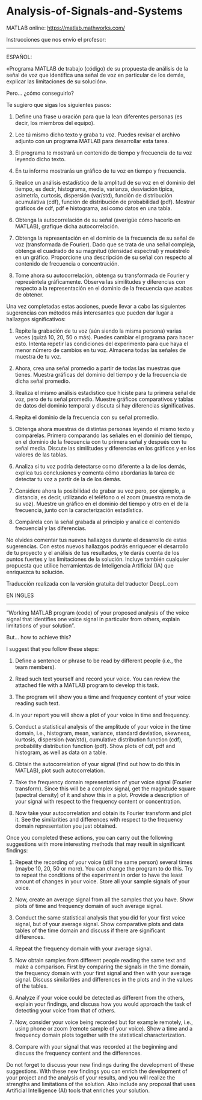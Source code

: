 # Analysis-of-Signals-and-Systems
MATLAB online: https://matlab.mathworks.com/


Instrucciones que nos envío el profesor:
___________
ESPAÑOL:

«Programa MATLAB de trabajo (código) de su propuesta de análisis de la señal de voz que identifica una señal de voz en particular de los demás, explicar las limitaciones de su solución».

Pero... ¿cómo conseguirlo?
 
Te sugiero que sigas los siguientes pasos:
 
1. Define una frase u oración para que la lean diferentes personas (es decir, los miembros del equipo).

2. Lee tú mismo dicho texto y graba tu voz. Puedes revisar el archivo adjunto con un programa MATLAB para desarrollar esta tarea.
3. El programa te mostrará un contenido de tiempo y frecuencia de tu voz leyendo dicho texto.
 
4. En tu informe mostrarás un gráfico de tu voz en tiempo y frecuencia.

5. Realice un análisis estadístico de la amplitud de su voz en el dominio del tiempo, es decir, histograma, media, varianza, desviación típica, asimetría, curtosis, dispersión (var/std), función de distribución acumulativa (cdf), función de distribución de probabilidad (pdf). Mostrar gráficos de cdf, pdf e histograma, así como datos en una tabla.

6. Obtenga la autocorrelación de su señal (averigüe cómo hacerlo en MATLAB), grafique dicha autocorrelación.

7.  Obtenga la representación en el dominio de la frecuencia de su señal de voz (transformada de Fourier). Dado que se trata de una señal compleja, obtenga el cuadrado de su magnitud (densidad espectral) y muéstrelo en un gráfico. Proporcione una descripción de su señal con respecto al contenido de frecuencia o concentración.

8. Tome ahora su autocorrelación, obtenga su transformada de Fourier y represéntela gráficamente. Observa las similitudes y diferencias con respecto a la representación en el dominio de la frecuencia que acabas de obtener.

Una vez completadas estas acciones, puede llevar a cabo las siguientes sugerencias con métodos más interesantes que pueden dar lugar a hallazgos significativos:

1. Repite la grabación de tu voz (aún siendo la misma persona) varias veces (quizá 10, 20, 50 o más). Puedes cambiar el programa para hacer esto. Intenta repetir las condiciones del experimento para que haya el menor número de cambios en tu voz. Almacena todas las señales de muestra de tu voz.

2. Ahora, crea una señal promedio a partir de todas las muestras que tienes. Muestra gráficas del dominio del tiempo y de la frecuencia de dicha señal promedio.

3. Realiza el mismo análisis estadístico que hiciste para tu primera señal de voz, pero de tu señal promedio. Muestre gráficos comparativos y tablas de datos del dominio temporal y discuta si hay diferencias significativas.

4. Repita el dominio de la frecuencia con su señal promedio.

5. Obtenga ahora muestras de distintas personas leyendo el mismo texto y compárelas. Primero comparando las señales en el dominio del tiempo, en el dominio de la frecuencia con tu primera señal y después con tu señal media. Discute las similitudes y diferencias en los gráficos y en los valores de las tablas.

6. Analiza si tu voz podría detectarse como diferente a la de los demás, explica tus conclusiones y comenta cómo abordarías la tarea de detectar tu voz a partir de la de los demás.

7. Considere ahora la posibilidad de grabar su voz pero, por ejemplo, a distancia, es decir, utilizando el teléfono o el zoom (muestra remota de su voz). Muestre un gráfico en el dominio del tiempo y otro en el de la frecuencia, junto con la caracterización estadística.

8. Compárela con la señal grabada al principio y analice el contenido frecuencial y las diferencias.
 
No olvides comentar tus nuevos hallazgos durante el desarrollo de estas sugerencias. Con estos nuevos hallazgos podrás enriquecer el desarrollo de tu proyecto y el análisis de tus resultados, y te darás cuenta de los puntos fuertes y las limitaciones de la solución. Incluye también cualquier propuesta que utilice herramientas de Inteligencia Artificial (IA) que enriquezca tu solución.
 

Traducción realizada con la versión gratuita del traductor DeepL.com




EN INGLES
__________

“Working MATLAB program (code) of your proposed analysis of the voice signal that identifies one voice signal in particular from others, explain limitations of your solution”.

But... how to achieve this?
 
I suggest that you follow these steps:
 
1. Define a sentence or phrase to be read by different people (i.e., the team members).

2. Read such text yourself and record your voice. You can review the attached file with a MATLAB program to develop this task.
3. The program will show you a time and frequency content of your voice reading such text.
 
4. In your report you will show a plot of your voice in time and frequency.

5. Conduct a statistical analysis of the amplitude of your voice in the time domain, i.e., histogram, mean, variance, standard deviation, skewness, kurtosis, dispersion (var/std), cumulative distribution function (cdf), probability distribution function (pdf). Show plots of cdf, pdf and histogram, as well as data on a table.

6. Obtain the autocorrelation of your signal (find out how to do this in MATLAB), plot such autocorrelation.

7. Take the frequency domain representation of your voice signal (Fourier transform). Since this will be a complex signal, get the magnitude square (spectral density) of it and show this in a plot. Provide a description of your signal with respect to the frequency content or concentration.

8. Now take your autocorrelation and obtain its Fourier transform and plot it. See the similarities and differences with respect to the frequency domain representation you just obtained.


Once you completed these actions, you can carry out the following suggestions with more interesting methods that may result in significant findings:

1. Repeat the recording of your voice (still the same person) several times (maybe 10, 20, 50 or more). You can change the program to do this. Try to repeat the conditions of the experiment in order to have the least amount of changes in your voice. Store all your sample signals of your voice.

2. Now, create an average signal from all the samples that you have. Show plots of time and frequency domain of such average signal.

3. Conduct the same statistical analysis that you did for your first voice signal, but of your average signal. Show comparative plots and data tables of the time domain and discuss if there are significant differences.

4. Repeat the frequency domain with your average signal.

5. Now obtain samples from different people reading the same text and make a comparison. First by comparing the signals in the time domain, the frequency domain with your first signal and then with your average signal. Discuss similarities and differences in the plots and in the values of the tables.

6. Analyze if your voice could be detected as different from the others, explain your findings, and discuss how you would approach the task of detecting your voice from that of others.

7. Now, consider your voice being recorded but for example remotely, i.e., using phone or zoom (remote sample of your voice). Show a time and a frequency domain plots together with the statistical characterization.

8. Compare with your signal that was recorded at the beginning and discuss the frequency content and the differences.
 
Do not forget to discuss your new findings during the development of these suggestions. With these new findings you can enrich the development of your project and the analysis of your results, and you will realize the strengths and limitations of the solution. Also include any proposal that uses Artificial Intelligence (AI) tools that enriches your solution.
 
